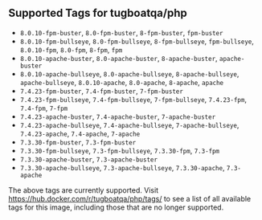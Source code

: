 ## Supported Tags for tugboatqa/php

* `8.0.10-fpm-buster`, `8.0-fpm-buster`, `8-fpm-buster`, `fpm-buster`
* `8.0.10-fpm-bullseye`, `8.0-fpm-bullseye`, `8-fpm-bullseye`, `fpm-bullseye`, `8.0.10-fpm`, `8.0-fpm`, `8-fpm`, `fpm`
* `8.0.10-apache-buster`, `8.0-apache-buster`, `8-apache-buster`, `apache-buster`
* `8.0.10-apache-bullseye`, `8.0-apache-bullseye`, `8-apache-bullseye`, `apache-bullseye`, `8.0.10-apache`, `8.0-apache`, `8-apache`, `apache`
* `7.4.23-fpm-buster`, `7.4-fpm-buster`, `7-fpm-buster`
* `7.4.23-fpm-bullseye`, `7.4-fpm-bullseye`, `7-fpm-bullseye`, `7.4.23-fpm`, `7.4-fpm`, `7-fpm`
* `7.4.23-apache-buster`, `7.4-apache-buster`, `7-apache-buster`
* `7.4.23-apache-bullseye`, `7.4-apache-bullseye`, `7-apache-bullseye`, `7.4.23-apache`, `7.4-apache`, `7-apache`
* `7.3.30-fpm-buster`, `7.3-fpm-buster`
* `7.3.30-fpm-bullseye`, `7.3-fpm-bullseye`, `7.3.30-fpm`, `7.3-fpm`
* `7.3.30-apache-buster`, `7.3-apache-buster`
* `7.3.30-apache-bullseye`, `7.3-apache-bullseye`, `7.3.30-apache`, `7.3-apache`

The above tags are currently supported. Visit https://hub.docker.com/r/tugboatqa/php/tags/ to see a list of all available tags for this image, including those that are no longer supported.
